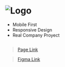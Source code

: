 # ![Logo](https://user-images.githubusercontent.com/85971847/186681508-62102bac-765b-4fab-9bf7-5d2fdfc95127.png)

* Mobile First
* Responsive Design
* Real Company Proyect

## 

>[Page Link](https://agusgonz.github.io/Batatabit/ "Page Link")

>[Figma Link](https://www.figma.com/file/sMmlQaZldfDcLERYYWe6h4/Bata-Bit?node-id=44%3A594 "Figma Link")
